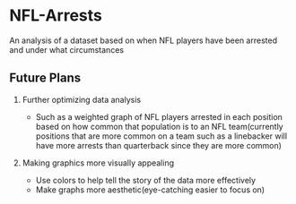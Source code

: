 # NFL-Arrests
An analysis of a dataset based on when NFL players have been arrested and under what circumstances

## Future Plans
1. Further optimizing data analysis

   - Such as a weighted graph of NFL players arrested in each position based on how common that population is to an NFL team(currently positions that are more common on a team such as a linebacker will have more arrests than quarterback since they are more common) 

3. Making graphics more visually appealing
   - Use colors to help tell the story of the data more effectively
   - Make graphs more aesthetic(eye-catching easier to focus on) 
  
